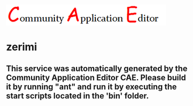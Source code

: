 ![CAE](https://github.com/CAETESTRWTH/CAE-Deployment-Temp/blob/master/microservice-18/img/logo.png)  

zerimi
===================


This service was automatically generated by the Community Application Editor CAE. Please build it by running "ant" and run it by executing the start scripts located in the 'bin' folder.
---------------
